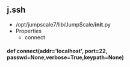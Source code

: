 ## j.ssh

- /opt/jumpscale7/lib/JumpScale/__init__.py
- Properties
    - connect

#### def connect(addr='localhost', port=22, passwd=None,verbose=True,keypath=None) 

